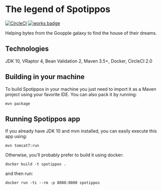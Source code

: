# The legend of Spotippos

[![CircleCI](https://circleci.com/gh/Turini/spotippos.svg?style=svg)](https://circleci.com/gh/Turini/spotippos)
[![works badge](https://cdn.rawgit.com/nikku/works-on-my-machine/v0.2.0/badge.svg)](https://github.com/nikku/works-on-my-machine)

Helping bytes from the Goopple galaxy to find the house of their dreams.

## Technologies

JDK 10, VRaptor 4, Bean Validation 2, Maven 3.5+, Docker, CircleCI 2.0

## Building in your machine

To build Spotippos in your machine you just need to import it as a Maven project using your favorite IDE. You can also pack it by running:

```
mvn package
```

## Running Spotippos app

If you already have JDK 10 and mvn installed, you can easily execute this app using:

```
mvn tomcat7:run
```

Otherwise, you'll probably prefer to build it using docker:

```
docker build -t spotippos .
```
and then run:

```
docker run -ti --rm -p 8080:8080 spotippos
```
